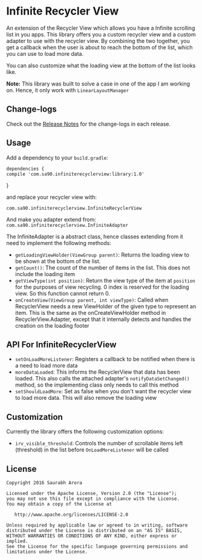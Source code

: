 Infinite Recycler View
=================

An extension of the Recycler View which allows you have a Infinite scrolling list in you apps. This library offers you a custom recycler view and a custom adapter to use with the recycler view. By combining the two together, you get a callback when the user is about to reach the bottom of the list, which you can use to load more data.

You can also customize what the loading view at the bottom of the list looks like.

**Note:** This library was built to solve a case in one of the app I am working on. Hence, it only work with `LinearLayoutManager`

Change-logs
-------
Check out the [Release Notes](https://github.com/saurabharora90/InfiniteRecyclerView/releases "Releases") for the change-logs in each release.

Usage
-------
Add a dependency to your `build.gradle`:

    dependencies {
    compile 'com.sa90.infiniterecyclerview:library:1.0'
}

and replace your recycler view with:

`com.sa90.infiniterecyclerview.InfiniteRecyclerView`

And make you adapter extend from:
`com.sa90.infiniterecyclerview.InfiniteAdapter`

The InfiniteAdapter is a abstract class, hence classes extending from it need to implement the following methods:

 - `getLoadingViewHolder(ViewGroup parent)`: Returns the loading view to be shown at the bottom of the list.
 - `getCount()`: The count of the number of items in the list. This does not include the loading item
 - `getViewType(int position)`: Return the view type of the item at `position` for the purposes of view recycling. 0 index is reserved for the loading view. So this function cannot return 0.
 - `onCreateView(ViewGroup parent, int viewType)`: Called when RecyclerView needs a new ViewHolder of the given type to represent an item. This is the same as the onCreateViewHolder method in RecyclerView.Adapter, except that it internally detects and handles the creation on the loading footer

API For InfiniteRecyclerView
-------
 - `setOnLoadMoreListener`: Registers a callback to be notified when there is a need to load more data
 - `moreDataLoaded`: This informs the RecyclerView that data has been loaded. This also calls the attached adapter's `notifyDataSetChanged()` method, so the implementing class only needs to call this method
 - `setShouldLoadMore`: Set as false when you don't want the recycler view to load more data. This will also remove the loading view

Customization
-------
Currently the library offers the following customization options:

 - `irv_visible_threshold`: Controls the number of scrollable items left (threshold) in the list before `OnLoadMoreListener` will be called

License
-------

    Copyright 2016 Saurabh Arora

    Licensed under the Apache License, Version 2.0 (the "License");
    you may not use this file except in compliance with the License.
    You may obtain a copy of the License at

       http://www.apache.org/licenses/LICENSE-2.0

    Unless required by applicable law or agreed to in writing, software
    distributed under the License is distributed on an "AS IS" BASIS,
    WITHOUT WARRANTIES OR CONDITIONS OF ANY KIND, either express or implied.
    See the License for the specific language governing permissions and
    limitations under the License.
